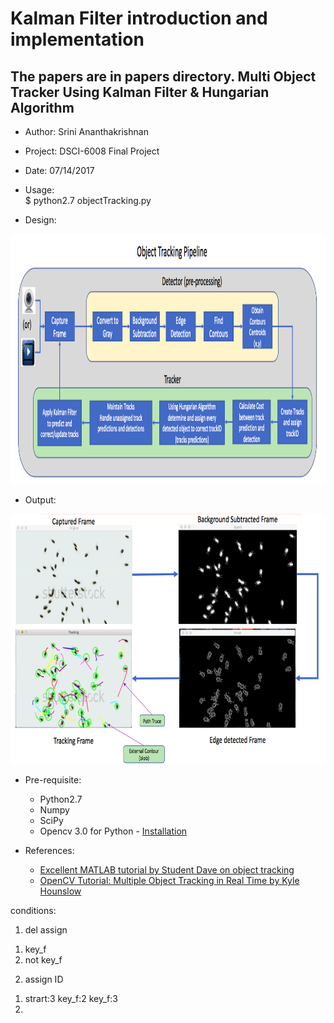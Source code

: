 # Kalman Filter introduction and implementation
 The papers are in papers directory.
Multi Object Tracker Using Kalman Filter & Hungarian Algorithm
----
- Author: Srini Ananthakrishnan  
- Project: DSCI-6008 Final Project
- Date: 07/14/2017


- Usage:  
$ python2.7 objectTracking.py  

- Design:  

<img src="images/KF_arch.png" height="400"/>  

- Output:  

<img src="images/KF_output.png" height="400"/>  

- Pre-requisite:  
    - Python2.7  
    - Numpy  
    - SciPy  
    - Opencv 3.0 for Python - [Installation](http://www.pyimagesearch.com/2015/06/15/install-opencv-3-0-and-python-2-7-on-osx/)

- References:    
  - [Excellent MATLAB tutorial by Student Dave on object tracking](http://studentdavestutorials.weebly.com/multi-bugobject-tracking.html)   
  - [OpenCV Tutorial: Multiple Object Tracking in Real Time by Kyle Hounslow](https://www.youtube.com/watch?annotation_id=annotation_307976421&feature=iv&src_vid=RS_uQGOQIdg&v=bSeFrPrqZ2A)  

conditions:
1) del assign
 1. key_f
 2. not key_f
2) assign ID
1. strart:3    key_f:2      key_f:3
2.
